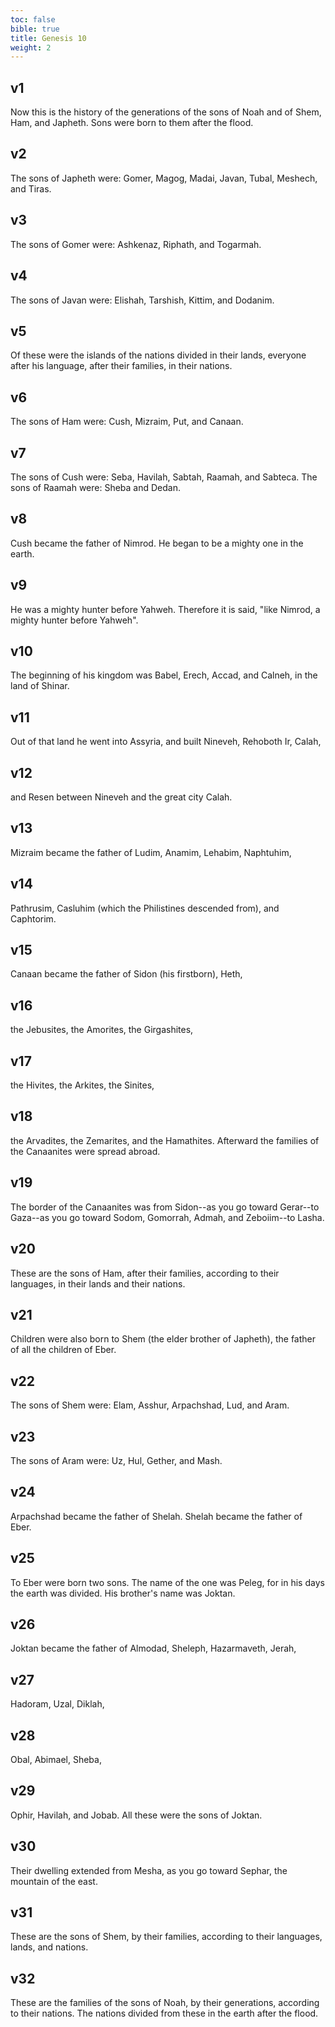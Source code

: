 ```yaml
---
toc: false
bible: true
title: Genesis 10
weight: 2
---
```




## v1 
Now this is the history of the generations of the sons of Noah and of Shem, Ham, and Japheth. Sons were born to them after the flood. 

## v2 
The sons of Japheth were: Gomer, Magog, Madai, Javan, Tubal, Meshech, and Tiras. 

## v3 
The sons of Gomer were: Ashkenaz, Riphath, and Togarmah. 

## v4 
The sons of Javan were: Elishah, Tarshish, Kittim, and Dodanim. 

## v5 
Of these were the islands of the nations divided in their lands, everyone after his language, after their families, in their nations. 

## v6 
The sons of Ham were: Cush, Mizraim, Put, and Canaan. 

## v7 
The sons of Cush were: Seba, Havilah, Sabtah, Raamah, and Sabteca. The sons of Raamah were: Sheba and Dedan. 

## v8 
Cush became the father of Nimrod. He began to be a mighty one in the earth. 

## v9 
He was a mighty hunter before Yahweh. Therefore it is said, "like Nimrod, a mighty hunter before Yahweh". 

## v10 
The beginning of his kingdom was Babel, Erech, Accad, and Calneh, in the land of Shinar. 

## v11 
Out of that land he went into Assyria, and built Nineveh, Rehoboth Ir, Calah, 

## v12 
and Resen between Nineveh and the great city Calah. 

## v13 
Mizraim became the father of Ludim, Anamim, Lehabim, Naphtuhim, 

## v14 
Pathrusim, Casluhim (which the Philistines descended from), and Caphtorim. 

## v15 
Canaan became the father of Sidon (his firstborn), Heth, 

## v16 
the Jebusites, the Amorites, the Girgashites, 

## v17 
the Hivites, the Arkites, the Sinites, 

## v18 
the Arvadites, the Zemarites, and the Hamathites. Afterward the families of the Canaanites were spread abroad. 

## v19 
The border of the Canaanites was from Sidon--as you go toward Gerar--to Gaza--as you go toward Sodom, Gomorrah, Admah, and Zeboiim--to Lasha. 

## v20 
These are the sons of Ham, after their families, according to their languages, in their lands and their nations. 

## v21 
Children were also born to Shem (the elder brother of Japheth), the father of all the children of Eber. 

## v22 
The sons of Shem were: Elam, Asshur, Arpachshad, Lud, and Aram. 

## v23 
The sons of Aram were: Uz, Hul, Gether, and Mash. 

## v24 
Arpachshad became the father of Shelah. Shelah became the father of Eber. 

## v25 
To Eber were born two sons. The name of the one was Peleg, for in his days the earth was divided. His brother's name was Joktan. 

## v26 
Joktan became the father of Almodad, Sheleph, Hazarmaveth, Jerah, 

## v27 
Hadoram, Uzal, Diklah, 

## v28 
Obal, Abimael, Sheba, 

## v29 
Ophir, Havilah, and Jobab. All these were the sons of Joktan. 

## v30 
Their dwelling extended from Mesha, as you go toward Sephar, the mountain of the east. 

## v31 
These are the sons of Shem, by their families, according to their languages, lands, and nations. 

## v32 
These are the families of the sons of Noah, by their generations, according to their nations. The nations divided from these in the earth after the flood.


